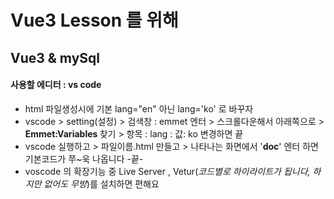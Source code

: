 # Vue3 Lesson 를 위해 
## Vue3 & mySql  

#### 사용할 에디터 :  vs code
  - html 파일생성시에 기본  lang="en" 아닌 lang='ko' 로 바꾸자
  - vscode > setting(설정) > 검색창 : emmet 엔터 > 스크롤다운해서 아래쪽으로 >   
    <b> Emmet:Variables </b> 찾기 > 항목 : lang : 값: ko 변경하면 끝
  - vscode 실행하고 >  파일이름.html 만들고 > 나타나는 화면에서 '<b>doc</b>' 엔터 하면 기본코드가 쭈~욱 나옵니다 -끝-
  - voscode 의 확장기능 중 Live Server , Vetur(_코드별로 하이라이트가 됩니다, 하지만 없어도 무방_)를 설치하면 편해요
